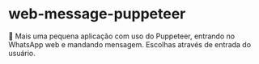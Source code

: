 # web-message-puppeteer
💬 Mais uma pequena aplicação com uso do Puppeteer, entrando no WhatsApp web e mandando mensagem. Escolhas através de entrada do usuário.
